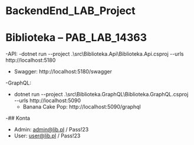 # BackendEnd_LAB_Project
# Biblioteka – PAB_LAB_14363
-API: 
-dotnet run --project .\src\Biblioteka.Api\Biblioteka.Api.csproj --urls http://localhost:5180


   - Swagger: http://localhost:5180/swagger

-GraphQL:
- dotnet run --project .\src\Biblioteka.GraphQL\Biblioteka.GraphQL.csproj --urls http://localhost:5090
   - Banana Cake Pop: http://localhost:5090/graphql

-## Konta
- Admin: admin@lib.pl / Pass!23
- User:  user@lib.pl  / Pass!23
